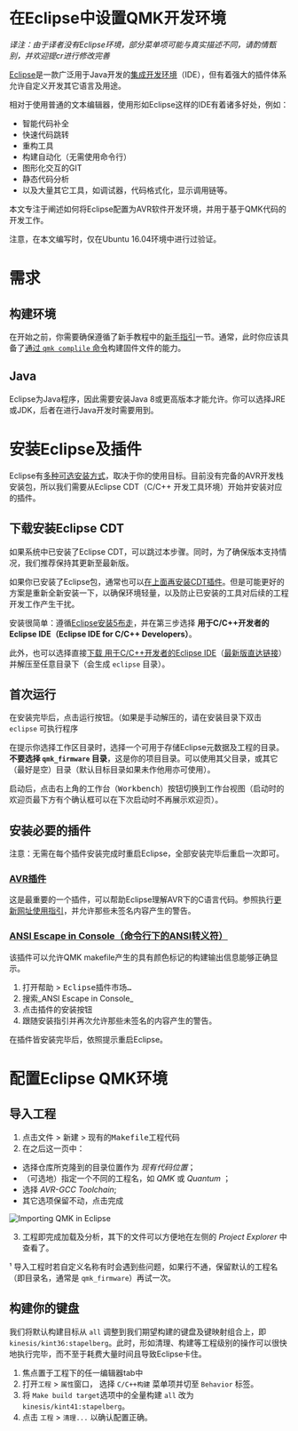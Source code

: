 # 在Eclipse中设置QMK开发环境

<!---
  original document: 0.14.23:docs/other_eclipse.md
  git diff 0.14.23 HEAD -- docs/other_eclipse.md | cat
-->

*译注：由于译者没有Eclipse环境，部分菜单项可能与真实描述不同，请酌情甄别，并欢迎提cr进行修改完善*

[Eclipse][1]是一款广泛用于Java开发的[集成开发环境](https://en.wikipedia.org/wiki/Integrated_development_environment)（IDE），但有着强大的插件体系允许自定义开发其它语言及用途。

相对于使用普通的文本编辑器，使用形如Eclipse这样的IDE有着诸多好处，例如：
* 智能代码补全
* 快速代码跳转
* 重构工具
* 构建自动化（无需使用命令行）
* 图形化交互的GIT
* 静态代码分析
* 以及大量其它工具，如调试器，代码格式化，显示调用链等。

本文专注于阐述如何将Eclipse配置为AVR软件开发环境，并用于基于QMK代码的开发工作。

注意，在本文编写时，仅在Ubuntu 16.04环境中进行过验证。

# 需求
## 构建环境
在开始之前，你需要确保遵循了新手教程中的[新手指引](zh-cn/newbs_getting_started.md)一节。通常，此时你应该具备了[通过 `qmk complile` 命令](zh-cn/newbs_building_firmware.md#build-your-firmware)构建固件文件的能力。

## Java
Eclipse为Java程序，因此需要安装Java 8或更高版本才能允许。你可以选择JRE或JDK，后者在进行Java开发时需要用到。

# 安装Eclipse及插件
Eclipse有[多种可选安装方式](https://www.eclipse.org/downloads/eclipse-packages/)，取决于你的使用目标。目前没有完备的AVR开发栈安装包，所以我们需要从Eclipse CDT（C/C++ 开发工具环境）开始并安装对应的插件。

## 下载安装Eclipse CDT
如果系统中已安装了Eclipse CDT，可以跳过本步骤。同时，为了确保版本支持情况，我们推荐保持其更新至最新版。

如果你已安装了Eclipse包，通常也可以[在上面再安装CDT插件](https://eclipse.org/cdt/downloads.php)。但是可能更好的方案是重新全新安装一下，以确保环境轻量，以及防止已安装的工具对后续的工程开发工作产生干扰。

安装很简单：遵循[Eclipse安装5布走](https://eclipse.org/downloads/eclipse-packages/?show_instructions=TRUE)，并在第三步选择 **用于C/C++开发者的Eclipse IDE（Eclipse IDE for C/C++ Developers）**。

此外，也可以选择直接[下载 用于C/C++开发者的Eclipse IDE](https://www.eclipse.org/downloads/eclipse-packages/)（[最新版直达链接](https://www.eclipse.org/downloads/packages/eclipse-ide-cc-developers/neonr)）并解压至任意目录下（会生成 `eclipse` 目录）。

## 首次运行
在安装完毕后，点击<kbd>运行</kbd>按钮。（如果是手动解压的，请在安装目录下双击 `eclipse` 可执行程序

在提示你选择工作区目录时，选择一个可用于存储Eclipse元数据及工程的目录。**不要选择 `qmk_firmware` 目录**，这是你的项目目录。可以使用其父目录，或其它（最好是空）目录（默认目标目录如果未作他用亦可使用）。

启动后，点击右上角的<kbd>工作台（Workbench）</kbd>按钮切换到工作台视图（启动时的欢迎页最下方有个确认框可以在下次启动时不再展示欢迎页）。

## 安装必要的插件
注意：无需在每个插件安装完成时重启Eclipse，全部安装完毕后重启一次即可。

### [AVR插件](https://avr-eclipse.sourceforge.net/)
这是最重要的一个插件，可以帮助Eclipse理解AVR下的C语言代码。参照执行[更新网址使用指引](https://avr-eclipse.sourceforge.net/wiki/index.php/Plugin_Download#Update_Site)，并允许那些未签名内容产生的警告。

### [ANSI Escape in Console（命令行下的ANSI转义符）](https://marketplace.eclipse.org/content/ansi-escape-console)
该插件可以允许QMK makefile产生的具有颜色标记的构建输出信息能够正确显示。

1. 打开<kbd>帮助</kbd> > <kbd>Eclipse插件市场…</kbd>
2. 搜索_ANSI Escape in Console_
3. 点击插件的<samp>安装</samp>按钮
4. 跟随安装指引并再次允许那些未签名的内容产生的警告。

在插件皆安装完毕后，依照提示重启Eclipse。

# 配置Eclipse QMK环境
## 导入工程
1. 点击<kbd>文件</kbd> > <kbd>新建</kbd> > <kbd>现有的Makefile工程代码</kbd>
2. 在之后这一页中：
  * 选择仓库所克隆到的目录位置作为 _现有代码位置_；
  * （可选地）指定一个不同的工程名，如 _QMK_ 或 _Quantum_ ；
  * 选择 _AVR-GCC Toolchain_;
  * 其它选项保留不动，点击<kbd>完成</kbd>

  ![Importing QMK in Eclipse](https://i.imgur.com/oHYR1yW.png)

3. 工程即完成加载及分析，其下的文件可以方便地在左侧的 _Project Explorer_ 中查看了。

¹ 导入工程时若自定义名称有时会遇到些问题，如果行不通，保留默认的工程名（即目录名，通常是 `qmk_firmware`）再试一次。

## 构建你的键盘

我们将默认构建目标从 `all` 调整到我们期望构建的键盘及键映射组合上，即 `kinesis/kint36:stapelberg`。此时，形如清理、构建等工程级别的操作可以很快地执行完毕，而不至于耗费大量时间且导致Eclipse卡住。

1. 焦点置于工程下的任一编辑器tab中
2. 打开`工程` > `属性`窗口， 选择 `C/C++构建` 菜单项并切至 `Behavior` 标签。
3. 将 `Make build target`选项中的全量构建 `all` 改为 `kinesis/kint41:stapelberg`。
4. 点击 `工程` > `清理...` 以确认配置正确。

  [1]: https://en.wikipedia.org/wiki/Eclipse_(software)
